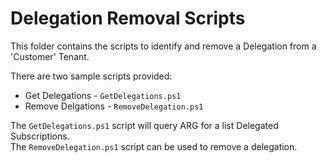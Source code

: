 # Delegation Removal Scripts

This folder contains the scripts to identify and remove a Delegation from a 'Customer' Tenant.

There are two sample scripts provided:  
  
   * Get Delegations - `GetDelegations.ps1`
   * Remove Delgations - `RemoveDelegation.ps1`
  
The `GetDelegations.ps1` script will query ARG for a list Delegated Subscriptions.  
The `RemoveDelegation.ps1` script can be used to remove a delegation.
